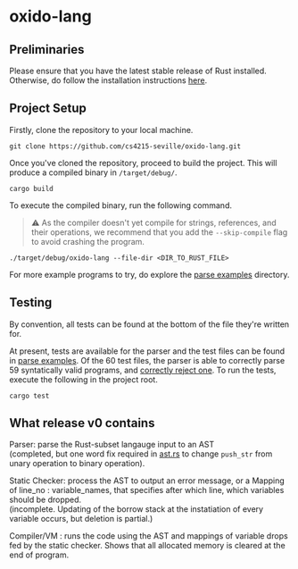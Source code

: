 # oxido-lang

## Preliminaries
Please ensure that you have the latest stable release of Rust installed. Otherwise, do follow the installation instructions [here](https://www.rust-lang.org/tools/install).

## Project Setup
Firstly, clone the repository to your local machine.
```
git clone https://github.com/cs4215-seville/oxido-lang.git
```
Once you've cloned the repository, proceed to build the project. This will produce a compiled binary in `/target/debug/`.
```
cargo build
```
To execute the compiled binary, run the following command.
> ⚠️ As the compiler doesn't yet compile for strings, references, and their operations, we recommend that you add the `--skip-compile` flag to avoid crashing the program.
```
./target/debug/oxido-lang --file-dir <DIR_TO_RUST_FILE>
```
For more example programs to try, do explore the [parse examples](/parse_examples) directory.

## Testing
By convention, all tests can be found at the bottom of the file they're written for.

At present, tests are available for the parser and the test files can be found in [parse examples](/parse_examples). Of the 60 test files, the parser is able to correctly parse 59 syntatically valid programs, and [correctly reject one](/parse_examples/statement_expr/statement_parse_error.rs). To run the tests, execute the following in the project root.
```
cargo test
```

## What release v0 contains

Parser: parse the Rust-subset langauge input to an AST  
(completed, but one word fix required in [ast.rs](/src/parser/ast.rs) to change `push_str` from unary operation to binary operation).  
  
  
Static Checker: process the AST to output an error message, or a Mapping of line_no : variable_names, that specifies after which line, which variables should be dropped.  
(incomplete. Updating of the borrow stack at the instatiation of every variable occurs, but deletion is partial.)  
  
  
Compiler/VM : runs the code using the AST and mappings of variable drops fed by the static checker. Shows that all allocated memory is cleared at the end of program.
